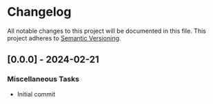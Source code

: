 # Changelog

All notable changes to this project will be documented in this file.
This project adheres to [Semantic Versioning](https://semver.org/spec/v2.0.0.html).

## [0.0.0] - 2024-02-21

### Miscellaneous Tasks

- Initial commit


